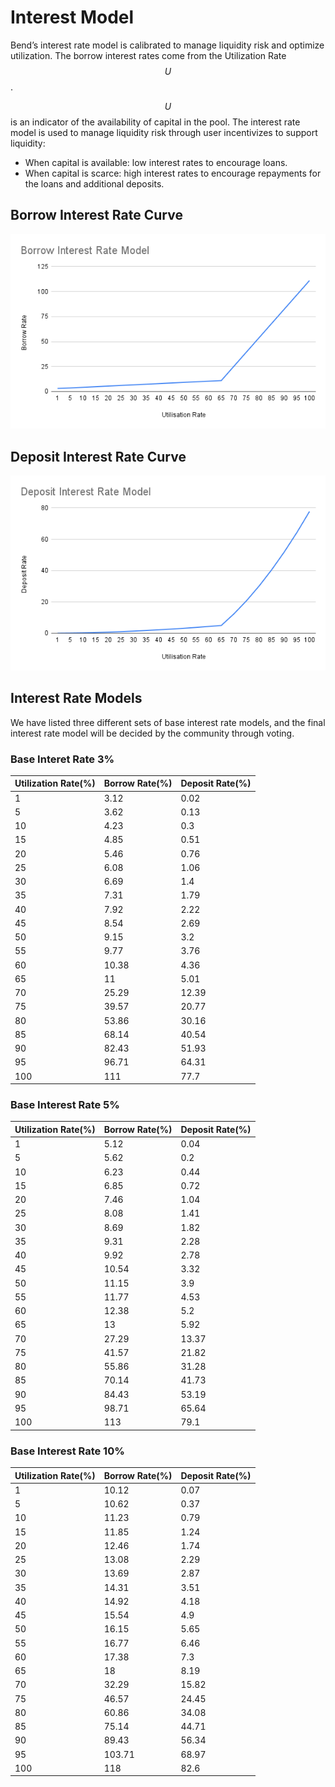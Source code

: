 # Interest Model

Bend’s interest rate model is calibrated to manage liquidity risk and optimize utilization. The borrow interest rates come from the Utilization Rate $$U$$.

$$U$$ is an indicator of the availability of capital in the pool. The interest rate model is used to manage liquidity risk through user incentivizes to support liquidity:

* When capital is available: low interest rates to encourage loans.
* When capital is scarce: high interest rates to encourage repayments for the loans and additional deposits.

## Borrow Interest Rate Curve

![](<../.gitbook/assets/Borrow Interest Rate Model.png>)

## Deposit Interest Rate Curve

![](<../.gitbook/assets/Deposit Interest Rate Model.png>)

## Interest Rate Models

We have listed three different sets of base interest rate models, and the final interest rate model will be decided by the community through voting.

### Base Interet Rate 3%

| Utilization Rate(%) | Borrow Rate(%) | Deposit Rate(%) |
| ------------------- | -------------- | --------------- |
| 1                   | 3.12           | 0.02            |
| 5                   | 3.62           | 0.13            |
| 10                  | 4.23           | 0.3             |
| 15                  | 4.85           | 0.51            |
| 20                  | 5.46           | 0.76            |
| 25                  | 6.08           | 1.06            |
| 30                  | 6.69           | 1.4             |
| 35                  | 7.31           | 1.79            |
| 40                  | 7.92           | 2.22            |
| 45                  | 8.54           | 2.69            |
| 50                  | 9.15           | 3.2             |
| 55                  | 9.77           | 3.76            |
| 60                  | 10.38          | 4.36            |
| 65                  | 11             | 5.01            |
| 70                  | 25.29          | 12.39           |
| 75                  | 39.57          | 20.77           |
| 80                  | 53.86          | 30.16           |
| 85                  | 68.14          | 40.54           |
| 90                  | 82.43          | 51.93           |
| 95                  | 96.71          | 64.31           |
| 100                 | 111            | 77.7            |

### Base Interest Rate 5%

| Utilization Rate(%) | Borrow Rate(%) | Deposit Rate(%) |
| ------------------- | -------------- | --------------- |
| 1                   | 5.12           | 0.04            |
| 5                   | 5.62           | 0.2             |
| 10                  | 6.23           | 0.44            |
| 15                  | 6.85           | 0.72            |
| 20                  | 7.46           | 1.04            |
| 25                  | 8.08           | 1.41            |
| 30                  | 8.69           | 1.82            |
| 35                  | 9.31           | 2.28            |
| 40                  | 9.92           | 2.78            |
| 45                  | 10.54          | 3.32            |
| 50                  | 11.15          | 3.9             |
| 55                  | 11.77          | 4.53            |
| 60                  | 12.38          | 5.2             |
| 65                  | 13             | 5.92            |
| 70                  | 27.29          | 13.37           |
| 75                  | 41.57          | 21.82           |
| 80                  | 55.86          | 31.28           |
| 85                  | 70.14          | 41.73           |
| 90                  | 84.43          | 53.19           |
| 95                  | 98.71          | 65.64           |
| 100                 | 113            | 79.1            |

### Base Interest Rate 10%

| Utilization Rate(%) | Borrow Rate(%) | Deposit Rate(%) |
| ------------------- | -------------- | --------------- |
| 1                   | 10.12          | 0.07            |
| 5                   | 10.62          | 0.37            |
| 10                  | 11.23          | 0.79            |
| 15                  | 11.85          | 1.24            |
| 20                  | 12.46          | 1.74            |
| 25                  | 13.08          | 2.29            |
| 30                  | 13.69          | 2.87            |
| 35                  | 14.31          | 3.51            |
| 40                  | 14.92          | 4.18            |
| 45                  | 15.54          | 4.9             |
| 50                  | 16.15          | 5.65            |
| 55                  | 16.77          | 6.46            |
| 60                  | 17.38          | 7.3             |
| 65                  | 18             | 8.19            |
| 70                  | 32.29          | 15.82           |
| 75                  | 46.57          | 24.45           |
| 80                  | 60.86          | 34.08           |
| 85                  | 75.14          | 44.71           |
| 90                  | 89.43          | 56.34           |
| 95                  | 103.71         | 68.97           |
| 100                 | 118            | 82.6            |
